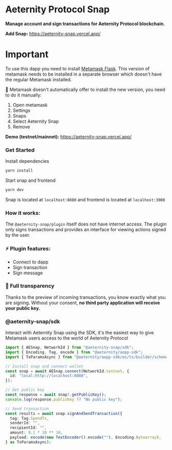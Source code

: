 # Aeternity Protocol Snap

**Manage account and sign transactions for Aeternity Protocol blockchain.**

**Add Snap:** https://aeternity-snap.vercel.app/

# Important

To use this dapp you need to install [Metamask Flask](https://metamask.io/flask/). This version of metamask needs to be installed in a separate browser which doesn't have the regular Metamask installed.

🔄 Metamask doesn't automatically offer to install the new version, you need to do it manually:

1. Open metamask
2. Settings
3. Snaps
4. Select Aeternity Snap
5. Remove

**Demo (testnet/mainnet):** https://aeternity-snap.vercel.app/

### Get Started

Install dependencies

```bash
yarn install
```

Start snap and frontend

```bash
yarn dev
```

Snap is located at `localhost:8080` and frontend is located at `localhost:3000`

### How it works:

The `@aeternity-snap/plugin` itself does not have internet access. The plugin only signs transactions and provides an interface for viewing actions signed by the user.

### ⚡️ Plugin features:

- Connect to dapp
- Sign transaction
- Sign message

### 👀 Full transparency

Thanks to the preview of incoming transactions, you know exactly what you are signing. Without your consent, **no third party application will receive your public key.**

### @aeternity-snap/sdk

Interact with Aeternity Snap using the SDK, it's the easiest way to give Metamask users access to the world of Aeternity Protocol

```ts
import { AESnap, NetworkId } from "@aeternity-snap/sdk";
import { Encoding, Tag, encode } from "@aeternity/aepp-sdk";
import { TxParamsAsync } from "@aeternity/aepp-sdk/es/tx/builder/schema";

// Install snap and connect wallet
const snap = await AESnap.connect(NetworkId.testnet, {
  id: "local:http://localhost:8080",
});

// Get public key
const response = await snap?.getPublicKey();
console.log(response.publicKey ?? "No public key");

// Send transaction
const results = await snap.signAndSendTransaction({
  tag: Tag.SpendTx,
  senderId: "",
  recipientId: "",
  amount: 0.1 * 10 ** 18,
  payload: encode(new TextEncoder().encode(""), Encoding.Bytearray),
} as TxParamsAsync);
```
